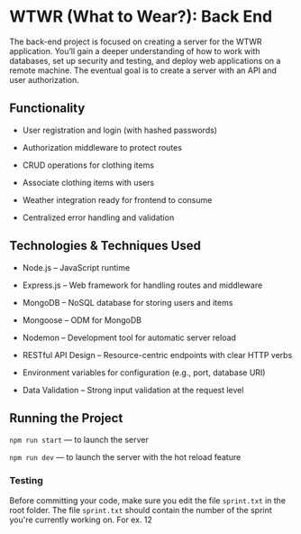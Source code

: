# WTWR (What to Wear?): Back End

The back-end project is focused on creating a server for the WTWR application. You’ll gain a deeper understanding of how to work with databases, set up security and testing, and deploy web applications on a remote machine. The eventual goal is to create a server with an API and user authorization.

## Functionality

- User registration and login (with hashed passwords)

- Authorization middleware to protect routes

- CRUD operations for clothing items

- Associate clothing items with users

- Weather integration ready for frontend to consume

- Centralized error handling and validation

## Technologies & Techniques Used

- Node.js – JavaScript runtime

- Express.js – Web framework for handling routes and middleware

- MongoDB – NoSQL database for storing users and items

- Mongoose – ODM for MongoDB

- Nodemon – Development tool for automatic server reload

- RESTful API Design – Resource-centric endpoints with clear HTTP verbs

- Environment variables for configuration (e.g., port, database URI)

- Data Validation – Strong input validation at the request level

## Running the Project

`npm run start` — to launch the server

`npm run dev` — to launch the server with the hot reload feature

### Testing

Before committing your code, make sure you edit the file `sprint.txt` in the root folder. The file `sprint.txt` should contain the number of the sprint you're currently working on. For ex. 12
